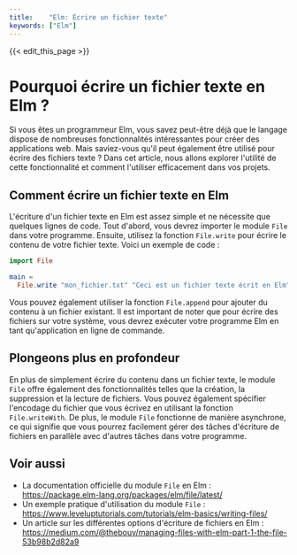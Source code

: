 ```yaml
---
title:    "Elm: Écrire un fichier texte"
keywords: ["Elm"]
---
```


{{< edit_this_page >}}

# Pourquoi écrire un fichier texte en Elm ?

Si vous êtes un programmeur Elm, vous savez peut-être déjà que le langage dispose de nombreuses fonctionnalités intéressantes pour créer des applications web. Mais saviez-vous qu'il peut également être utilisé pour écrire des fichiers texte ? Dans cet article, nous allons explorer l'utilité de cette fonctionnalité et comment l'utiliser efficacement dans vos projets.

## Comment écrire un fichier texte en Elm

L'écriture d'un fichier texte en Elm est assez simple et ne nécessite que quelques lignes de code. Tout d'abord, vous devrez importer le module `File` dans votre programme. Ensuite, utilisez la fonction `File.write` pour écrire le contenu de votre fichier texte. Voici un exemple de code :

```Elm
import File

main =
  File.write "mon_fichier.txt" "Ceci est un fichier texte écrit en Elm"
```

Vous pouvez également utiliser la fonction `File.append` pour ajouter du contenu à un fichier existant. Il est important de noter que pour écrire des fichiers sur votre système, vous devrez exécuter votre programme Elm en tant qu'application en ligne de commande.

## Plongeons plus en profondeur

En plus de simplement écrire du contenu dans un fichier texte, le module `File` offre également des fonctionnalités telles que la création, la suppression et la lecture de fichiers. Vous pouvez également spécifier l'encodage du fichier que vous écrivez en utilisant la fonction `File.writeWith`. De plus, le module `File` fonctionne de manière asynchrone, ce qui signifie que vous pourrez facilement gérer des tâches d'écriture de fichiers en parallèle avec d'autres tâches dans votre programme.

## Voir aussi

- La documentation officielle du module `File` en Elm : https://package.elm-lang.org/packages/elm/file/latest/
- Un exemple pratique d'utilisation du module `File` : https://www.leveluptutorials.com/tutorials/elm-basics/writing-files/
- Un article sur les différentes options d'écriture de fichiers en Elm : https://medium.com/@thebouv/managing-files-with-elm-part-1-the-file-53b98b2d82a9